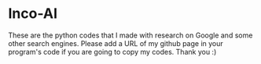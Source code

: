 # Inco-AI

These are the python codes that I made with research on Google and some other search engines. Please add a URL of my github page in your program's code if you are going to copy my codes. Thank you :)
